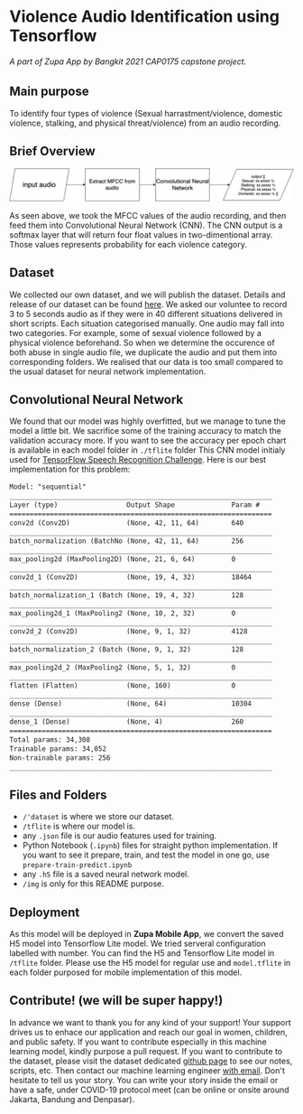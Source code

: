 # Violence Audio Identification using Tensorflow
###### A part of Zupa App by Bangkit 2021 CAP0175 capstone project.

## Main purpose
To identify four types of violence (Sexual harrastment/violence, domestic violence, stalking, and physical threat/violence) from an audio recording.

## Brief Overview

![](img/overview.png)

As seen above, we took the MFCC values of the audio recording, and then feed them into Convolutional Neural Network (CNN). The CNN output is a softmax layer that will return four float values in two-dimentional array. Those values represents probability for each violence category.

## Dataset
We collected our own dataset, and we will publish the dataset. Details and release of our dataset can be found [here](https://github.com/B21-CAP0175/indonesian-violence-audio). We asked our voluntee to record 3 to 5 seconds audio as if they were in 40 different situations delivered in short scripts. Each situation categorised manually. One audio may fall into two categories. For example, some of sexual violence followed by a physical violence beforehand. So when we determine the occurence of both abuse in single audio file, we duplicate the audio and put them into corresponding folders. We realised that our data is too small compared to the usual dataset for neural network implementation. 

## Convolutional Neural Network
We found that our model was highly overfitted, but we manage to tune the model a little bit. We sacrifice some of the training accuracy to match the validation accuracy more. If you want to see the accuracy per epoch chart is available in each model folder in `./tflite` folder This CNN model initialy used for [TensorFlow Speech Recognition Challenge](https://www.kaggle.com/c/tensorflow-speech-recognition-challenge). Here is our best implementation for this problem:

```
Model: "sequential"
_________________________________________________________________
Layer (type)                 Output Shape              Param #   
=================================================================
conv2d (Conv2D)              (None, 42, 11, 64)        640       
_________________________________________________________________
batch_normalization (BatchNo (None, 42, 11, 64)        256       
_________________________________________________________________
max_pooling2d (MaxPooling2D) (None, 21, 6, 64)         0         
_________________________________________________________________
conv2d_1 (Conv2D)            (None, 19, 4, 32)         18464     
_________________________________________________________________
batch_normalization_1 (Batch (None, 19, 4, 32)         128       
_________________________________________________________________
max_pooling2d_1 (MaxPooling2 (None, 10, 2, 32)         0         
_________________________________________________________________
conv2d_2 (Conv2D)            (None, 9, 1, 32)          4128      
_________________________________________________________________
batch_normalization_2 (Batch (None, 9, 1, 32)          128       
_________________________________________________________________
max_pooling2d_2 (MaxPooling2 (None, 5, 1, 32)          0         
_________________________________________________________________
flatten (Flatten)            (None, 160)               0         
_________________________________________________________________
dense (Dense)                (None, 64)                10304     
_________________________________________________________________
dense_1 (Dense)              (None, 4)                 260       
=================================================================
Total params: 34,308
Trainable params: 34,052
Non-trainable params: 256
_________________________________________________________________

```

## Files and Folders
- `/'dataset` is where we store our dataset.
- `/tflite` is where our model is.
- any `.json` file is our audio features used for training.
- Python Notebook (`.ipynb`) files for straight python implementation. If you want to see it prepare, train, and test the model in one go, use `prepare-train-predict.ipynb`
- any `.h5` file is a saved neural network model.
- `/img` is only for this README purpose.


## Deployment
As this model will be deployed in **Zupa Mobile App**, we convert the saved H5 model into Tensorflow Lite model. We tried serveral configuration labelled with number. You can find the H5 and Tensorflow Lite model in `/tflite` folder. Please use the H5 model for regular use and `model.tflite` in each folder purposed for mobile implementation of this model.

## Contribute! (we will be super happy!)
In advance we want to thank you for any kind of your support! Your support drives us to enhace our application and reach our goal in women, children, and public safety. If you want to contribute especially in this machine learning model, kindly purpose a pull request. If you want to contribute to the dataset, please visit the dataset dedicated [github page](https://github.com/B21-CAP0175/indonesian-violence-audio) to see our notes, scripts, etc. Then contact our machine learning engineer [with email](mailto:iga.narendra@gmail.com). Don't hesitate to tell us your story. You can write your story inside the email or have a safe, under COVID-19 protocol meet (can be online or onsite around Jakarta, Bandung and Denpasar).